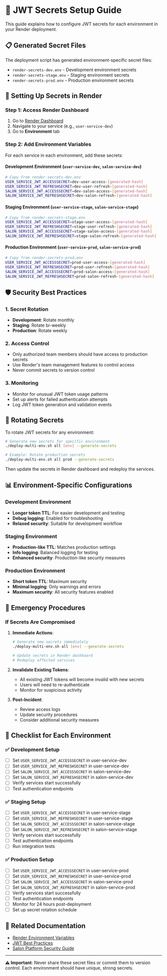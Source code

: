 # 🔐 JWT Secrets Setup Guide

This guide explains how to configure JWT secrets for each environment in your Render deployment.

## 📋 Generated Secret Files

The deployment script has generated environment-specific secret files:

- `render-secrets-dev.env` - Development environment secrets
- `render-secrets-stage.env` - Staging environment secrets  
- `render-secrets-prod.env` - Production environment secrets

## 🔧 Setting Up Secrets in Render

### Step 1: Access Render Dashboard
1. Go to [Render Dashboard](https://dashboard.render.com)
2. Navigate to your service (e.g., `user-service-dev`)
3. Go to **Environment** tab

### Step 2: Add Environment Variables

For each service in each environment, add these secrets:

#### Development Environment (`user-service-dev`, `salon-service-dev`)
```bash
# Copy from render-secrets-dev.env
USER_SERVICE_JWT_ACCESSSECRET=dev-user-access-[generated-hash]
USER_SERVICE_JWT_REFRESHSECRET=dev-user-refresh-[generated-hash]
SALON_SERVICE_JWT_ACCESSSECRET=dev-salon-access-[generated-hash]
SALON_SERVICE_JWT_REFRESHSECRET=dev-salon-refresh-[generated-hash]
```

#### Staging Environment (`user-service-stage`, `salon-service-stage`)
```bash
# Copy from render-secrets-stage.env
USER_SERVICE_JWT_ACCESSSECRET=stage-user-access-[generated-hash]
USER_SERVICE_JWT_REFRESHSECRET=stage-user-refresh-[generated-hash]
SALON_SERVICE_JWT_ACCESSSECRET=stage-salon-access-[generated-hash]
SALON_SERVICE_JWT_REFRESHSECRET=stage-salon-refresh-[generated-hash]
```

#### Production Environment (`user-service-prod`, `salon-service-prod`)
```bash
# Copy from render-secrets-prod.env
USER_SERVICE_JWT_ACCESSSECRET=prod-user-access-[generated-hash]
USER_SERVICE_JWT_REFRESHSECRET=prod-user-refresh-[generated-hash]
SALON_SERVICE_JWT_ACCESSSECRET=prod-salon-access-[generated-hash]
SALON_SERVICE_JWT_REFRESHSECRET=prod-salon-refresh-[generated-hash]
```

## 🛡️ Security Best Practices

### 1. Secret Rotation
- **Development**: Rotate monthly
- **Staging**: Rotate bi-weekly  
- **Production**: Rotate weekly

### 2. Access Control
- Only authorized team members should have access to production secrets
- Use Render's team management features to control access
- Never commit secrets to version control

### 3. Monitoring
- Monitor for unusual JWT token usage patterns
- Set up alerts for failed authentication attempts
- Log JWT token generation and validation events

## 🔄 Rotating Secrets

To rotate JWT secrets for any environment:

```bash
# Generate new secrets for specific environment
./deploy-multi-env.sh all [env] --generate-secrets

# Example: Rotate production secrets
./deploy-multi-env.sh all prod --generate-secrets
```

Then update the secrets in Render dashboard and redeploy the services.

## 📊 Environment-Specific Configurations

### Development Environment
- **Longer token TTL**: For easier development and testing
- **Debug logging**: Enabled for troubleshooting
- **Relaxed security**: Suitable for development workflow

### Staging Environment  
- **Production-like TTL**: Matches production settings
- **Info logging**: Balanced logging for testing
- **Enhanced security**: Production-like security measures

### Production Environment
- **Short token TTL**: Maximum security
- **Minimal logging**: Only warnings and errors
- **Maximum security**: All security features enabled

## 🚨 Emergency Procedures

### If Secrets Are Compromised

1. **Immediate Actions**:
   ```bash
   # Generate new secrets immediately
   ./deploy-multi-env.sh all [env] --generate-secrets
   
   # Update secrets in Render dashboard
   # Redeploy affected services
   ```

2. **Invalidate Existing Tokens**:
   - All existing JWT tokens will become invalid with new secrets
   - Users will need to re-authenticate
   - Monitor for suspicious activity

3. **Post-Incident**:
   - Review access logs
   - Update security procedures
   - Consider additional security measures

## 📝 Checklist for Each Environment

### ✅ Development Setup
- [ ] Set `USER_SERVICE_JWT_ACCESSSECRET` in user-service-dev
- [ ] Set `USER_SERVICE_JWT_REFRESHSECRET` in user-service-dev
- [ ] Set `SALON_SERVICE_JWT_ACCESSSECRET` in salon-service-dev
- [ ] Set `SALON_SERVICE_JWT_REFRESHSECRET` in salon-service-dev
- [ ] Verify services start successfully
- [ ] Test authentication endpoints

### ✅ Staging Setup
- [ ] Set `USER_SERVICE_JWT_ACCESSSECRET` in user-service-stage
- [ ] Set `USER_SERVICE_JWT_REFRESHSECRET` in user-service-stage
- [ ] Set `SALON_SERVICE_JWT_ACCESSSECRET` in salon-service-stage
- [ ] Set `SALON_SERVICE_JWT_REFRESHSECRET` in salon-service-stage
- [ ] Verify services start successfully
- [ ] Test authentication endpoints
- [ ] Run integration tests

### ✅ Production Setup
- [ ] Set `USER_SERVICE_JWT_ACCESSSECRET` in user-service-prod
- [ ] Set `USER_SERVICE_JWT_REFRESHSECRET` in user-service-prod
- [ ] Set `SALON_SERVICE_JWT_ACCESSSECRET` in salon-service-prod
- [ ] Set `SALON_SERVICE_JWT_REFRESHSECRET` in salon-service-prod
- [ ] Verify services start successfully
- [ ] Test authentication endpoints
- [ ] Monitor for 24 hours post-deployment
- [ ] Set up secret rotation schedule

## 🔗 Related Documentation

- [Render Environment Variables](https://render.com/docs/environment-variables)
- [JWT Best Practices](https://auth0.com/blog/a-look-at-the-latest-draft-for-jwt-bcp/)
- [Salon Platform Security Guide](./SECURITY.md)

---

**⚠️ Important**: Never share these secret files or commit them to version control. Each environment should have unique, strong secrets.
